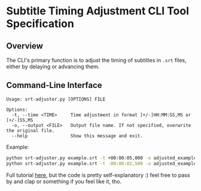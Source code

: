 # Subtitle Timing Adjustment CLI Tool Specification

## Overview
The CLI's primary function is to adjust the timing of subtitles in `.srt` files, either by delaying or advancing them.

## Command-Line Interface

```plaintext
Usage: srt-adjuster.py [OPTIONS] FILE

Options:
  -t, --time <TIME>     Time adjustment in format [+/-]HH:MM:SS,MS or [+/-]SS,MS
  -o, --output <FILE>   Output file name. If not specified, overwrite the original file.
  --help                Show this message and exit.
```

Example:

```bash
python srt-adjuster.py example.srt -t +00:00:05,000 -o adjusted_example.srt
python srt-adjuster.py example.srt -t -00:00:02,500 -o adjusted_example.srt
```

Full tutorial [here](https://python.plainenglish.io/how-to-synchronize-your-subtitle-files-with-python-5866ff58bc6c), but the code is pretty self-explanatory :) feel free to pass by and clap or something if you feel like it, tho.
